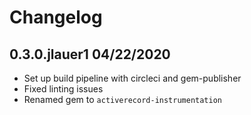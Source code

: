 Changelog
=========

## 0.3.0.jlauer1 04/22/2020
  * Set up build pipeline with circleci and gem-publisher
  * Fixed linting issues
  * Renamed gem to `activerecord-instrumentation`